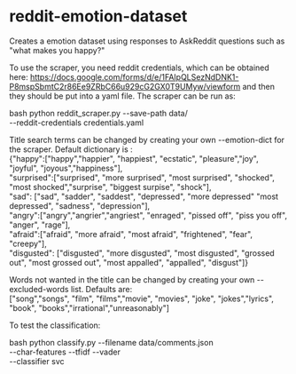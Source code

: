 # reddit-emotion-dataset
Creates a emotion dataset using responses to AskReddit questions such as "what makes you happy?"

To use the scraper, you need reddit credentials, which can be obtained here: https://docs.google.com/forms/d/e/1FAIpQLSezNdDNK1-P8mspSbmtC2r86Ee9ZRbC66u929cG2GX0T9UMyw/viewform and then they should be put into a yaml file.
The scraper can be run as:

bash
python reddit_scraper.py --save-path data/ \
--reddit-credentials credentials.yaml


Title search terms can be changed by creating your own --emotion-dict for the scraper. Default dictionary is :<br />
{"happy":["happy","happier", "happiest", "ecstatic", "pleasure","joy", "joyful", "joyous","happiness"],<br />
"surprised":["surprised", "more surprised", "most surprised", "shocked", "most shocked","surprise", "biggest surpise", "shock"],<br />
"sad": ["sad", "sadder", "saddest", "depressed", "more depressed" "most depressed", "sadness", "depression"],<br />
"angry":["angry","angrier","angriest", "enraged", "pissed off", "piss you off", "anger", "rage"],<br />
"afraid":["afraid", "more afraid", "most afraid", "frightened", "fear", "creepy"],<br />
"disgusted": ["disgusted", "more disgusted", "most disgusted", "grossed out", "most grossed out", "most appalled", "appalled", "disgust"]}

 Words not wanted in the title can be changed by creating your own --excluded-words list. Defaults are:<br />
["song","songs", "film", "films","movie", "movies", "joke", "jokes","lyrics", "book", "books","irrational","unreasonably"]


To test the classification:

bash 
python classify.py --filename data/comments.json \
--char-features --tfidf --vader \
--classifier svc
